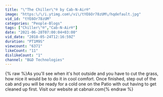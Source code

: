 ```yaml
---
title: "\"The Chiller\"® by Cab-N-Air®"
image: "https:\/\/i.ytimg.com\/vi\/tYE6Or78zUM\/hqdefault.jpg"
vid_id: "tYE6Or78zUM"
categories: "People-Blogs"
tags: ["Chiller\"®","Cab-N-Air®"]
date: "2021-06-28T07:00:04+03:00"
vid_date: "2018-05-24T12:16:59Z"
duration: "PT1M9S"
viewcount: "6371"
likeCount: "11"
dislikeCount: "1"
channel: "B&D Technologies"
---
```

{% raw %}As you'll see when it's hot outside and you have to cut the grass, how nice it would be to do it in cool comfort. Once finished, step out of the cab and you will be ready for a cold one on the Patio with out having to get cleaned up first. Visit our website at cabnair.com{% endraw %}
